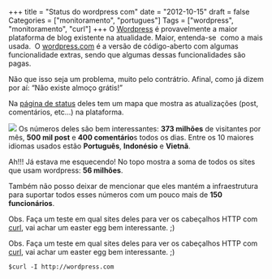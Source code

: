 +++
title = "Status do wordpress com"
date = "2012-10-15"
draft = false
Categories = ["monitoramento", "portugues"]
Tags = ["wordpress", "monitoramento", "curl"]
+++
O [Wordpress](http://wordpress.org/) é provavelmente a maior plataforma
de blog existente na atualidade. Maior, entenda-se  como a mais usada.
 O [wordpress.com](http://wordpress.com) é a versão de código-aberto com
algumas funcionalidade extras, sendo que algumas dessas funcionalidades
são pagas.

Não que isso seja um problema, muito pelo contrátrio. Afinal, como já
dizem por aí: “Não existe almoço grátis!”

Na [página de status](http://en.wordpress.com/stats/) deles tem um mapa
que mostra as atualizações (post, comentários, etc…) na plataforma.

![](http://farm9.staticflickr.com/8054/8092213914_420f7c8efa_z.jpg) Os
números deles são bem interessantes: **373 milhões** de visitantes por
mês, **500 mil post** e **400 comentário**s todos os dias. Entre os 10
maiores idiomas usados estão **Português**, **Indonésio** e **Vietnã**.

Ah!!! Já estava me esquecendo! No topo mostra a soma de todos os sites
que usam wordpress: **56 milhões**.

Também não posso deixar de mencionar que eles mantém a infraestrutura
para suportar todos esses números com um pouco mais de **150
funcionários**.

Obs. Faça um teste em qual sites deles para ver os cabeçalhos HTTP com
[curl](http://curl.haxx.se/), vai achar um easter egg bem interessante.
;)

Obs. Faça um teste em qual sites deles para ver os cabeçalhos HTTP com
[curl](http://curl.haxx.se/), vai achar um easter egg bem interessante.
;)

```
$curl -I http://wordpress.com
```
